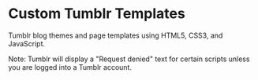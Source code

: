 # Custom Tumblr Templates
Tumblr blog themes and page templates using HTML5, CSS3, and JavaScript. 

Note: Tumblr will display a "Request denied" text for certain scripts unless you are logged into a Tumblr account. 
